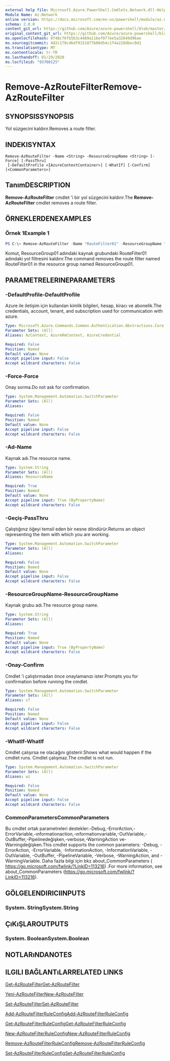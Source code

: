 ```yaml
---
external help file: Microsoft.Azure.PowerShell.Cmdlets.Network.dll-Help.xml
Module Name: Az.Network
online version: https://docs.microsoft.com/en-us/powershell/module/az.network/remove-azroutefilter
schema: 2.0.0
content_git_url: https://github.com/Azure/azure-powershell/blob/master/src/Network/Network/help/Remove-AzRouteFilter.md
original_content_git_url: https://github.com/Azure/azure-powershell/blob/master/src/Network/Network/help/Remove-AzRouteFilter.md
ms.openlocfilehash: 8f48cf6fb5b3c4489a116ef0f7ee5a32649d96ae
ms.sourcegitcommit: 4d2c178cd6df9151877b08d54c1f4a228dbec9d1
ms.translationtype: MT
ms.contentlocale: tr-TR
ms.lasthandoff: 01/29/2020
ms.locfileid: "93760125"
---
```

# <span data-ttu-id="7e648-101">Remove-AzRouteFilter</span><span class="sxs-lookup"><span data-stu-id="7e648-101">Remove-AzRouteFilter</span></span>

## <span data-ttu-id="7e648-102">SYNOPSIS</span><span class="sxs-lookup"><span data-stu-id="7e648-102">SYNOPSIS</span></span>
<span data-ttu-id="7e648-103">Yol süzgecini kaldırır.</span><span class="sxs-lookup"><span data-stu-id="7e648-103">Removes a route filter.</span></span>

## <span data-ttu-id="7e648-104">INDEKI</span><span class="sxs-lookup"><span data-stu-id="7e648-104">SYNTAX</span></span>

```
Remove-AzRouteFilter -Name <String> -ResourceGroupName <String> [-Force] [-PassThru]
 [-DefaultProfile <IAzureContextContainer>] [-WhatIf] [-Confirm] [<CommonParameters>]
```

## <span data-ttu-id="7e648-105">Tanım</span><span class="sxs-lookup"><span data-stu-id="7e648-105">DESCRIPTION</span></span>
<span data-ttu-id="7e648-106">**Remove-AzRouteFilter** cmdlet 'i bir yol süzgecini kaldırır.</span><span class="sxs-lookup"><span data-stu-id="7e648-106">The **Remove-AzRouteFilter** cmdlet removes a route filter.</span></span>

## <span data-ttu-id="7e648-107">ÖRNEKLERDEN</span><span class="sxs-lookup"><span data-stu-id="7e648-107">EXAMPLES</span></span>

### <span data-ttu-id="7e648-108">Örnek 1</span><span class="sxs-lookup"><span data-stu-id="7e648-108">Example 1</span></span>
```powershell
PS C:\> Remove-AzRouteFilter -Name "RouteFilter01" -ResourceGroupName "ResourceGroup01"
```

<span data-ttu-id="7e648-109">Komut, ResourceGroup01 adındaki kaynak grubundaki RouteFilter01 adındaki yol filtresini kaldırır.</span><span class="sxs-lookup"><span data-stu-id="7e648-109">The command removes the route filter named RouteFilter01 in the resource group named ResourceGroup01.</span></span>

## <span data-ttu-id="7e648-110">PARAMETRELERINE</span><span class="sxs-lookup"><span data-stu-id="7e648-110">PARAMETERS</span></span>

### <span data-ttu-id="7e648-111">-DefaultProfile</span><span class="sxs-lookup"><span data-stu-id="7e648-111">-DefaultProfile</span></span>
<span data-ttu-id="7e648-112">Azure ile iletişim için kullanılan kimlik bilgileri, hesap, kiracı ve abonelik.</span><span class="sxs-lookup"><span data-stu-id="7e648-112">The credentials, account, tenant, and subscription used for communication with azure.</span></span>

```yaml
Type: Microsoft.Azure.Commands.Common.Authentication.Abstractions.Core.IAzureContextContainer
Parameter Sets: (All)
Aliases: AzContext, AzureRmContext, AzureCredential

Required: False
Position: Named
Default value: None
Accept pipeline input: False
Accept wildcard characters: False
```

### <span data-ttu-id="7e648-113">-Force</span><span class="sxs-lookup"><span data-stu-id="7e648-113">-Force</span></span>
<span data-ttu-id="7e648-114">Onay sorma.</span><span class="sxs-lookup"><span data-stu-id="7e648-114">Do not ask for confirmation.</span></span>

```yaml
Type: System.Management.Automation.SwitchParameter
Parameter Sets: (All)
Aliases:

Required: False
Position: Named
Default value: None
Accept pipeline input: False
Accept wildcard characters: False
```

### <span data-ttu-id="7e648-115">-Ad</span><span class="sxs-lookup"><span data-stu-id="7e648-115">-Name</span></span>
<span data-ttu-id="7e648-116">Kaynak adı.</span><span class="sxs-lookup"><span data-stu-id="7e648-116">The resource name.</span></span>

```yaml
Type: System.String
Parameter Sets: (All)
Aliases: ResourceName

Required: True
Position: Named
Default value: None
Accept pipeline input: True (ByPropertyName)
Accept wildcard characters: False
```

### <span data-ttu-id="7e648-117">-Geçiş</span><span class="sxs-lookup"><span data-stu-id="7e648-117">-PassThru</span></span>
<span data-ttu-id="7e648-118">Çalıştığınız öğeyi temsil eden bir nesne döndürür.</span><span class="sxs-lookup"><span data-stu-id="7e648-118">Returns an object representing the item with which you are working.</span></span>

```yaml
Type: System.Management.Automation.SwitchParameter
Parameter Sets: (All)
Aliases:

Required: False
Position: Named
Default value: None
Accept pipeline input: False
Accept wildcard characters: False
```

### <span data-ttu-id="7e648-119">-ResourceGroupName</span><span class="sxs-lookup"><span data-stu-id="7e648-119">-ResourceGroupName</span></span>
<span data-ttu-id="7e648-120">Kaynak grubu adı.</span><span class="sxs-lookup"><span data-stu-id="7e648-120">The resource group name.</span></span>

```yaml
Type: System.String
Parameter Sets: (All)
Aliases:

Required: True
Position: Named
Default value: None
Accept pipeline input: True (ByPropertyName)
Accept wildcard characters: False
```

### <span data-ttu-id="7e648-121">-Onay</span><span class="sxs-lookup"><span data-stu-id="7e648-121">-Confirm</span></span>
<span data-ttu-id="7e648-122">Cmdlet 'i çalıştırmadan önce onaylamanızı ister.</span><span class="sxs-lookup"><span data-stu-id="7e648-122">Prompts you for confirmation before running the cmdlet.</span></span>

```yaml
Type: System.Management.Automation.SwitchParameter
Parameter Sets: (All)
Aliases: cf

Required: False
Position: Named
Default value: None
Accept pipeline input: False
Accept wildcard characters: False
```

### <span data-ttu-id="7e648-123">-WhatIf</span><span class="sxs-lookup"><span data-stu-id="7e648-123">-WhatIf</span></span>
<span data-ttu-id="7e648-124">Cmdlet çalışırsa ne olacağını gösterir.</span><span class="sxs-lookup"><span data-stu-id="7e648-124">Shows what would happen if the cmdlet runs.</span></span>
<span data-ttu-id="7e648-125">Cmdlet çalışmaz.</span><span class="sxs-lookup"><span data-stu-id="7e648-125">The cmdlet is not run.</span></span>

```yaml
Type: System.Management.Automation.SwitchParameter
Parameter Sets: (All)
Aliases: wi

Required: False
Position: Named
Default value: None
Accept pipeline input: False
Accept wildcard characters: False
```

### <span data-ttu-id="7e648-126">CommonParameters</span><span class="sxs-lookup"><span data-stu-id="7e648-126">CommonParameters</span></span>
<span data-ttu-id="7e648-127">Bu cmdlet ortak parametreleri destekler:-Debug,-ErrorAction,-ErrorVariable,-ınformationaction,-ınformationvariable,-OutVariable,-OutBuffer,-Pipelinedeğişken,-verbose,-WarningAction ve-Warningdeğişken.</span><span class="sxs-lookup"><span data-stu-id="7e648-127">This cmdlet supports the common parameters: -Debug, -ErrorAction, -ErrorVariable, -InformationAction, -InformationVariable, -OutVariable, -OutBuffer, -PipelineVariable, -Verbose, -WarningAction, and -WarningVariable.</span></span> <span data-ttu-id="7e648-128">Daha fazla bilgi için bkz about_CommonParameters ( https://go.microsoft.com/fwlink/?LinkID=113216) .</span><span class="sxs-lookup"><span data-stu-id="7e648-128">For more information, see about_CommonParameters (https://go.microsoft.com/fwlink/?LinkID=113216).</span></span>

## <span data-ttu-id="7e648-129">GÖLGELENDIRICI</span><span class="sxs-lookup"><span data-stu-id="7e648-129">INPUTS</span></span>

### <span data-ttu-id="7e648-130">System. String</span><span class="sxs-lookup"><span data-stu-id="7e648-130">System.String</span></span>

## <span data-ttu-id="7e648-131">ÇıKıŞLAR</span><span class="sxs-lookup"><span data-stu-id="7e648-131">OUTPUTS</span></span>

### <span data-ttu-id="7e648-132">System. Boolean</span><span class="sxs-lookup"><span data-stu-id="7e648-132">System.Boolean</span></span>

## <span data-ttu-id="7e648-133">NOTLARıNDA</span><span class="sxs-lookup"><span data-stu-id="7e648-133">NOTES</span></span>

## <span data-ttu-id="7e648-134">ILGILI BAĞLANTıLAR</span><span class="sxs-lookup"><span data-stu-id="7e648-134">RELATED LINKS</span></span>

[<span data-ttu-id="7e648-135">Get-AzRouteFilter</span><span class="sxs-lookup"><span data-stu-id="7e648-135">Get-AzRouteFilter</span></span>](./Get-AzRouteFilter.md)

[<span data-ttu-id="7e648-136">Yeni-AzRouteFilter</span><span class="sxs-lookup"><span data-stu-id="7e648-136">New-AzRouteFilter</span></span>](./New-AzRouteFilter.md)

[<span data-ttu-id="7e648-137">Set-AzRouteFilter</span><span class="sxs-lookup"><span data-stu-id="7e648-137">Set-AzRouteFilter</span></span>](./Set-AzRouteFilter.md)

[<span data-ttu-id="7e648-138">Add-AzRouteFilterRuleConfig</span><span class="sxs-lookup"><span data-stu-id="7e648-138">Add-AzRouteFilterRuleConfig</span></span>](./Add-AzRouteFilterRuleConfig.md)

[<span data-ttu-id="7e648-139">Get-AzRouteFilterRuleConfig</span><span class="sxs-lookup"><span data-stu-id="7e648-139">Get-AzRouteFilterRuleConfig</span></span>](./Get-AzRouteFilterRuleConfig.md)

[<span data-ttu-id="7e648-140">New-AzRouteFilterRuleConfig</span><span class="sxs-lookup"><span data-stu-id="7e648-140">New-AzRouteFilterRuleConfig</span></span>](./New-AzRouteFilterRuleConfig.md)

[<span data-ttu-id="7e648-141">Remove-AzRouteFilterRuleConfig</span><span class="sxs-lookup"><span data-stu-id="7e648-141">Remove-AzRouteFilterRuleConfig</span></span>](./Remove-AzRouteFilterRuleConfig.md)

[<span data-ttu-id="7e648-142">Set-AzRouteFilterRuleConfig</span><span class="sxs-lookup"><span data-stu-id="7e648-142">Set-AzRouteFilterRuleConfig</span></span>](./Set-AzRouteFilterRuleConfig.md)
